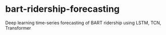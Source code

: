 # bart-ridership-forecasting
Deep learning time-series forecasting of BART ridership using LSTM, TCN, Transformer

